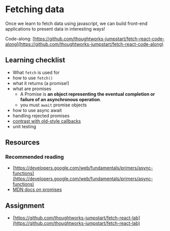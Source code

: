 # Fetching data

Once we learn to fetch data using javascript, we can build front-end applications to present data in interesting ways!

Code-along: [https://github.com/thoughtworks-jumpstart/fetch-react-code-along](https://github.com/thoughtworks-jumpstart/fetch-react-code-along)

## Learning checklist

* What `fetch` is used for
* how to use `fetch()`
* what it returns \(a promise!\)
* what are promises
  * A Promise is **an object representing the eventual completion or failure of an asynchronous operation**. 
  * you must `await` promise objects
* how to use async await
* handling rejected promises
* [contrast with old-style callbacks](../javascript/asynchronous-javascript/comparing-3-approaches.md)
* unit testing

## Resources

### Recommended reading

* [https://developers.google.com/web/fundamentals/primers/async-functions](https://developers.google.com/web/fundamentals/primers/async-functions)
* [MDN docs on promises](https://developer.mozilla.org/en-US/docs/Web/JavaScript/Guide/Using_promises)

## Assignment

* [https://github.com/thoughtworks-jumpstart/fetch-react-lab](https://github.com/thoughtworks-jumpstart/fetch-react-lab)

